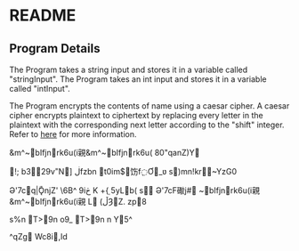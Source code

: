 # README

## Program Details

The Program takes a string input and stores it in a variable called "stringInput".
The Program takes an int input and stores it in a variable called "intInput".

The Program encrypts the contents of name using a caesar cipher.
A caesar cipher encrypts plaintext to ciphertext by replacing every letter in the plaintext with the corresponding next letter according to the "shift" integer. Refer to [here](https://en.wikipedia.org/wiki/Caesar_cipher) for more information.


&m^~bIfjnrk6u(i親&m^~bIfjnrk6u(
80"qanZ)Y

!;
b329v˭N]
ڶfzbn
t0im$饬f߲Ơ_ʋ 
s)mn!kr~YzG0

Ə'7cq|ۖǬnjZ'
\6B^
9iڂ
K
+{֚
5yLb(
s
Ə'7cF礮j#
~bIfjnrk6u(i親&m^~bIfjnrk6u(i親
L
(ڵȜZ.
zp8 

s%n
T>9n
o9_
T>9n
n
Y5^

^qZg
Wc8i,Id